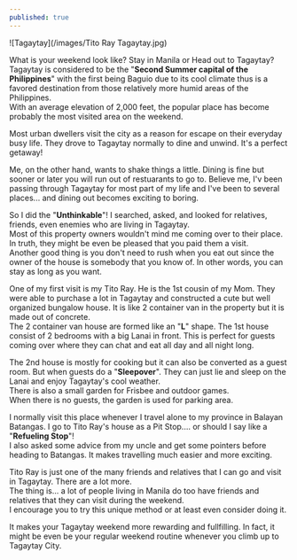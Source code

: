 ```yaml
---
published: true
---
```

![Tagaytay](/images/Tito Ray Tagaytay.jpg)

What is your weekend look like? Stay in Manila or Head out to Tagaytay?   
Tagaytay is considered to be the "**Second Summer capital of the Philippines**" with the first being Baguio due to its cool climate thus is a favored destination from those relatively more humid areas of the Philippines.   
With an average elevation of 2,000 feet, the popular place has become probably the most visited area on the weekend. 

Most urban dwellers visit the city as a reason for escape on their everyday busy life. They drove to Tagaytay normally to dine and unwind. It's a perfect getaway!

Me, on the other hand, wants to shake things a little. Dining is fine but sooner or later you will run out of restuarants to go to. Believe me, I'v been passing through Tagaytay for most part of my life and I've been to several places... and dining out becomes exciting to boring.

So I did the "**Unthinkable**"! I searched, asked, and looked for relatives, friends, even enemies who are living in Tagaytay.   
Most of this property owners wouldn't mind me coming over to their place. In truth, they might be even be pleased that you paid them a visit.   
Another good thing is you don't need to rush when you eat out since the owner of the house is somebody that you know of. In other words, you can stay as long as you want.

One of my first visit is my Tito Ray. He is the 1st cousin of my Mom. They were able to purchase a lot in Tagaytay and constructed a cute but well organized bungalow house. It is like 2 container van in the property but it is made out of concrete.   
The 2 container van house are formed like an "**L**" shape. The 1st house consist of 2 bedrooms with a big Lanai in front. This is perfect for guests coming over where they can chat and eat all day and all night long. 

The 2nd house is mostly for cooking but it can also be converted as a guest room. But when guests do a "**Sleepover**". They can just lie and sleep on the Lanai and enjoy Tagaytay's cool weather.   
There is also a small garden for Frisbee and outdoor games.   
When there is no guests, the garden is used for parking area.

I normally visit this place whenever I travel alone to my province in Balayan Batangas. I go to Tito Ray's house as a Pit Stop.... or should I say like a "**Refueling Stop**"!   
I also asked some advice from my uncle and get some pointers before heading to Batangas. It makes travelling much easier and more exciting.

Tito Ray is just one of the many friends and relatives that I can go and visit in Tagaytay. There are a lot more.   
The thing is... a lot of people living in Manila do too have friends and relatives that they can visit during the weekend.   
I encourage you to try this unique method or at least even consider doing it. 

It makes your Tagaytay weekend more rewarding and fullfilling. In fact, it might be even be your regular weekend routine whenever you climb up to Tagaytay City. 
